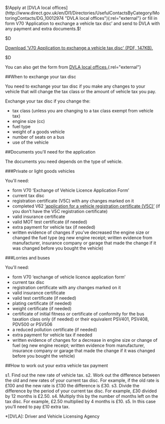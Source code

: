 $!Apply at [DVLA local offices](http://www.direct.gov.uk/en/Dl1/Directories/UsefulContactsByCategory/MotoringContacts/DG_10012974 "DVLA local offices"){:rel="external"} or fill in form V70 ‘Application to exchange a vehicle tax disc’ and send to DVLA with any payment and extra documents.$!

$D

[Download 'V70 Application to exchange a vehicle tax disc' (PDF, 147KB).](http://www.direct.gov.uk/prod_consum_dg/groups/dg_digitalassets/@dg/@en/@motor/documents/digitalasset/dg_065261.pdf "Download 'V70 Application to exchange a vehicle tax disc' (PDF, 147KB)")

$D

You can also get the form from [DVLA local offices.](http://www.direct.gov.uk/en/Dl1/Directories/UsefulContactsByCategory/MotoringContacts/DG_10012974 "DVLA local offices"){:rel="external"}

##When to exchange your tax disc

You need to exchange your tax disc if you make any changes to your vehicle that will change the tax class or the amount of vehicle tax you pay.

Exchange your tax disc if you change the:

- tax class (unless you are changing to a tax class exempt from vehicle tax)
- engine size (cc)
- fuel type
- weight of a goods vehicle
- number of seats on a bus
- use of the vehicle

##Documents you'll need for the application

The documents you need depends on the type of vehicle.

###Private or light goods vehicles

You'll need:

- form V70 ‘Exchange of Vehicle Licence Application Form’
- current tax disc
- registration certificate (V5C) with any changes marked on it
- completed V62 [‘application for a vehicle registration certificate (V5C)’](/vehicle-registration-certificate-v5c-log-book "‘application for a vehicle registration certificate (V5C)’") (if you don’t have the V5C registration certificate)
- valid insurance certificate
- valid MOT test certificate (if needed)
- extra payment for vehicle tax (if needed)
- written evidence of changes if you've decreased the engine size or changed the fuel type (eg new engine receipt; written evidence from manufacturer, insurance company or garage that made the change if it was changed before you bought the vehicle)

###Lorries and buses

You'll need:

- form V70 ‘exchange of vehicle licence application form’
- current tax disc
- registration certificate with any changes marked on it
- valid insurance certificate
- valid test certificate (if needed)
- plating certificate (if needed)
- weight certificate (if needed)
- certificate of initial fitness or certificate of conformity for the bus taxation class only (if needed) or their equivalent PSV401, PSV408, PDV500 or PSV506
- a reduced pollution certificate (if needed)
- extra payment for vehicle tax if needed
- written evidence of changes for a decrease in engine size or change of fuel (eg new engine receipt; written evidence from manufacturer, insurance company or garage that made the change if it was changed before you bought the vehicle)

##How to work out your extra vehicle tax payment

s1. Find out the new rate of vehicle tax.
s2. Work out the difference between the old and new rates of your current tax disc. For example, if the old rate is £100 and the new rate is £130 the difference is £30.
s3. Divide the difference by the period of your current tax disc. For example, £30 divided by 12 months is £2.50.
s4. Multiply this by the number of months left on the tax disc. For example, £2.50 multiplied by 4 months is £10.
s5. In this case you’ll need to pay £10 extra tax.


*[DVLA]: Driver and Vehicle Licensing Agency
